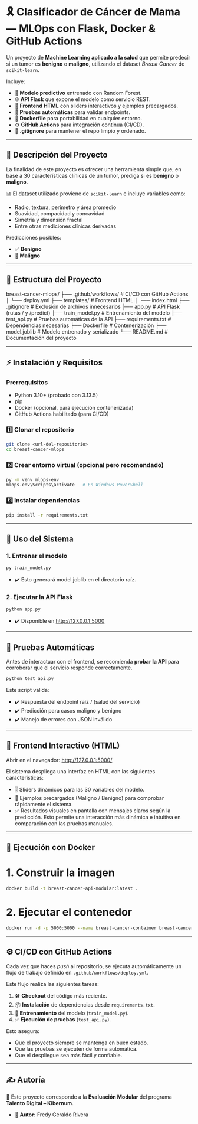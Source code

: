 # 🎗️ Clasificador de Cáncer de Mama — MLOps con Flask, Docker & GitHub Actions  

Un proyecto de **Machine Learning aplicado a la salud** que permite predecir si un tumor es **benigno** o **maligno**, utilizando el dataset *Breast Cancer* de `scikit-learn`.  

Incluye:  
- 🧠 **Modelo predictivo** entrenado con Random Forest.  
- 🌐 **API Flask** que expone el modelo como servicio REST.  
- 🎨 **Frontend HTML** con sliders interactivos y ejemplos precargados.  
- 🧪 **Pruebas automáticas** para validar endpoints.  
- 🐳 **Dockerfile** para portabilidad en cualquier entorno.  
- ⚙️ **GitHub Actions** para integración continua (CI/CD).  
- 🚫 **.gitignore** para mantener el repo limpio y ordenado.  

---

## 📌 Descripción del Proyecto  

La finalidad de este proyecto es ofrecer una herramienta simple que, en base a 30 características clínicas de un tumor, prediga si es **benigno** o **maligno**.  

📊 El dataset utilizado proviene de `scikit-learn` e incluye variables como:  
- Radio, textura, perímetro y área promedio  
- Suavidad, compacidad y concavidad  
- Simetría y dimensión fractal  
- Entre otras mediciones clínicas derivadas  

Predicciones posibles:  
- ✅ **Benigno**  
- 🔎 **Maligno**  

---

## 📂 Estructura del Proyecto  

breast-cancer-mlops/
├── .github/workflows/   # CI/CD con GitHub Actions
│   └── deploy.yml
├── templates/           # Frontend HTML
│   └── index.html
├── .gitignore           # Exclusión de archivos innecesarios
├── app.py               # API Flask (rutas / y /predict)
├── train_model.py       # Entrenamiento del modelo
├── test_api.py          # Pruebas automáticas de la API
├── requirements.txt     # Dependencias necesarias
├── Dockerfile           # Contenerización
├── model.joblib         # Modelo entrenado y serializado
└── README.md            # Documentación del proyecto


---

## ⚡ Instalación y Requisitos  

### Prerrequisitos  
- Python 3.10+ (probado con 3.13.5)  
- pip  
- Docker (opcional, para ejecución contenerizada)  
- GitHub Actions habilitado (para CI/CD)  

### 1️⃣ Clonar el repositorio  
```bash
git clone <url-del-repositorio>
cd breast-cancer-mlops
```
### 2️⃣ Crear entorno virtual (opcional pero recomendado)
```bash
py -m venv mlops-env
mlops-env\Scripts\activate   # En Windows PowerShell
```
### 3️⃣ Instalar dependencias
```bash
pip install -r requirements.txt
```

---

## 🚀 Uso del Sistema  
### 1. Entrenar el modelo  
```bash
py train_model.py
```
- ✔️ Esto generará model.joblib en el directorio raíz.

### 2. Ejecutar la API Flask
```bash
python app.py
```
- ✔️ Disponible en http://127.0.0.1:5000

---

## 🧪 Pruebas Automáticas  
Antes de interactuar con el frontend, se recomienda **probar la API** para corroborar que el servicio responde correctamente.  
```bash
python test_api.py
```
Este script valida:
- ✔️ Respuesta del endpoint raíz / (salud del servicio)
- ✔️ Predicción para casos maligno y benigno
- ✔️ Manejo de errores con JSON inválido

---

## 🎨 Frontend Interactivo (HTML)
Abrir en el navegador:
http://127.0.0.1:5000/

El sistema despliega una interfaz en HTML con las siguientes características:
- 🎚️ Sliders dinámicos para las 30 variables del modelo.
- 📌 Ejemplos precargados (Maligno / Benigno) para comprobar rápidamente el sistema.
- ✅ Resultados visuales en pantalla con mensajes claros según la predicción.
Esto permite una interacción más dinámica e intuitiva en comparación con las pruebas manuales.

---

## 🐳 Ejecución con Docker
# 1. Construir la imagen
```bash
docker build -t breast-cancer-api-modular:latest .
```
# 2. Ejecutar el contenedor
```bash
docker run -d -p 5000:5000 --name breast-cancer-container breast-cancer-api-modular:latest
```

---

## ⚙️ CI/CD con GitHub Actions  

Cada vez que haces *push* al repositorio, se ejecuta automáticamente un flujo de trabajo definido en `.github/workflows/deploy.yml`.  

Este flujo realiza las siguientes tareas:  
1. 🛠️ **Checkout** del código más reciente.  
2. 📦 **Instalación** de dependencias desde `requirements.txt`.  
3. 🧠 **Entrenamiento** del modelo (`train_model.py`).  
4. ✅ **Ejecución de pruebas** (`test_api.py`).  

Esto asegura:  
- Que el proyecto siempre se mantenga en buen estado.  
- Que las pruebas se ejecuten de forma automática.  
- Que el despliegue sea más fácil y confiable.  

---

## ✍️ Autoría  

📌 Este proyecto corresponde a la **Evaluación Modular** del programa **Talento Digital – Kibernum**.  

- 👤 **Autor:** Fredy Geraldo Rivera  